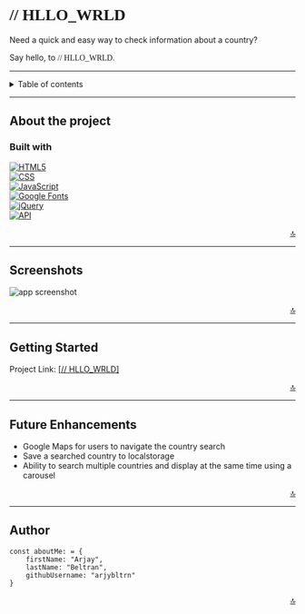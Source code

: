 # <span style="font-family:Source Code Pro">// **HLLO_WRLD** <span>

    
Need a quick and easy way to check information about a country? 

Say hello, to <span style="font-family: Source Code Pro">// HLLO_WRLD.</span>

---



<!-- TABLE OF CONTENTS -->

<details>
<summary>Table of contents</summary>
<li><a href="#about-the-project">About the project</a></li>
<li><a href="#screenshots">Screenshots</a></li>
<li><a href="#getting-started">Getting Started</a></li>
<li><a href="#future-enhancements">Future Enhancements</a></li>
<li><a href="#author">Author</a></li>
</details>


---
## **About the  project**
### **Built with**


[![HTML5][html-img]][html-url]<br>
[![CSS][css-img]][css-url]<br>
[![JavaScript][js-img]][js-url]<br>
[![Google Fonts][google-fonts-img]][google-fonts-url]<br>
 [![jQuery][jquery-img]][jquery-url]<br>
[![API][api-img]][api-url]

<div align="right">
    <a href="#top">🔝</a>
</div>

---

## **Screenshots**

![app screenshot](sc1.png)


<div align="right">
    <a href="#top">🔝</a>
</div>

---

## **Getting Started**

Project Link: <a href="https://hello-world-rose-sigma.vercel.app/" target="_blank">[// HLLO_WRLD]</a>

<div align="right">
    <a href="#top">🔝</a>
</div>

---






## **Future Enhancements**

- Google Maps for users to navigate the country search
- Save a searched country to localstorage
- Ability to search multiple countries and display at the same time using a carousel

<div align="right">
    <a href="#top">🔝</a>
</div>

---

## Author
```
const aboutMe: = {
    firstName: "Arjay",
    lastName: "Beltran",
    githubUsername: "arjybltrn"
}
```
<div align="right">
    <a href="#top">🔝</a>
</div>




<!-- markdown links and images-->
[html-img]: https://img.shields.io/badge/5-HTML-red
[html-url]: https://developer.mozilla.org/en-US/docs/Glossary/HTML5
[css-img]: https://img.shields.io/badge/3-CSS-yellow
[css-url]: https://developer.mozilla.org/en-US/docs/Web/CSS
[js-img]: https://img.shields.io/badge/JS-JavaScript-black
[js-url]: https://developer.mozilla.org/en-US/docs/Web/JavaScript
[google-fonts-img]: https://img.shields.io/badge/%20-Google%20Fonts-blue
[google-fonts-url]: https://fonts.google.com/
[jquery-img]: https://img.shields.io/badge/%20-jQuery-success
[jquery-url]: https://jquery.com/
[api-img]: https://img.shields.io/badge/%20API-Rest%20Countries-important
[api-url]: https://restcountries.com/


